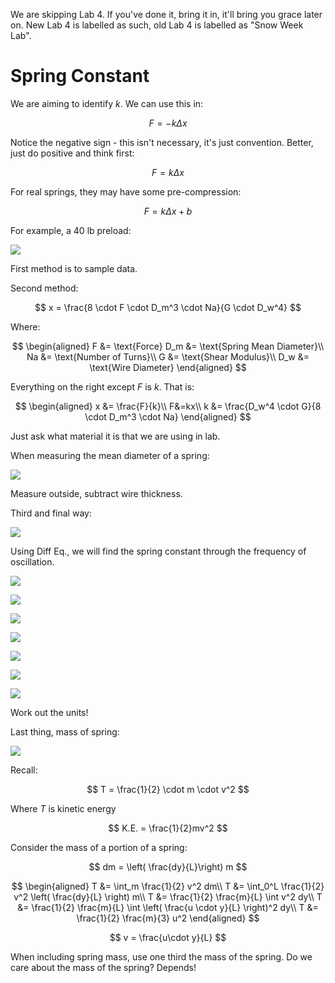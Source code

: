 We are skipping Lab 4. If you've done it, bring it in, it'll bring you
grace later on. New Lab 4 is labelled as such, old Lab 4 is labelled as
"Snow Week Lab".

# Spring Constant

We are aiming to identify $k$. We can use this in:

$$
F=-k\Delta x
$$

Notice the negative sign - this isn't necessary, it's just convention.
Better, just do positive and think first:

$$
F=k \Delta x
$$

For real springs, they may have some pre-compression:

$$
F=k \Delta x + b
$$

For example, a $40 \mathrm{~lb}$ preload:

![](!imgdir/39e0d1f2b4d0a22ce4f1314799fd5ec7bf82179a.png)

First method is to sample data.

Second method:

$$
x = \frac{8 \cdot F \cdot D_m^3 \cdot Na}{G \cdot D_w^4}
$$

Where:

$$
\begin{aligned}
    F &= \text{Force}
    D_m &= \text{Spring Mean Diameter}\\
    Na &= \text{Number of Turns}\\
    G &= \text{Shear Modulus}\\
    D_w &= \text{Wire Diameter}
\end{aligned}
$$

Everything on the right except $F$ is $k$. That is:

$$
\begin{aligned}
x &= \frac{F}{k}\\
F&=kx\\
k &= \frac{D_w^4 \cdot G}{8 \cdot D_m^3 \cdot Na}
\end{aligned}
$$

Just ask what material it is that we are using in lab.

When measuring the mean diameter of a spring:

![](!imgdir/cfcbdd023d6add1905e14a5a79304ba135920445.png)

Measure outside, subtract wire thickness.

Third and final way:

![](!imgdir/3127e61276ea6690aad62433c6ff765eddb1960d.png)

Using Diff Eq., we will find the spring constant through the frequency
of oscillation.

![](!imgdir/ef20e9b10ad92ec77fa0dd79cd2aefe44f97371b.png)

![](!imgdir/1b94cb65fd2d69a9c4defedf095931da4b1f2d67.png)

![](!imgdir/9f22f944c3e440726fd12a8bfbd766118d8bc52f.png)

![](!imgdir/d6dd4ba6bc51574f3c396bde9f7a6279c2d1bb52.png)

![](!imgdir/07d197b141109b98aab16b22a0c086f3e96cc826.png)

![](!imgdir/8cffb955a1c7db5fb8ef21fdaa650b03931b86e6.png)

![](!imgdir/747f9bd05982378534c11f4f2beb1b18db88764d.png)

Work out the units!

Last thing, mass of spring:

![](!imgdir/af8d9df2b8869542ca335978ad31ed397ab31a49.png)

Recall:

$$
T = \frac{1}{2} \cdot m \cdot v^2
$$

Where $T$ is kinetic energy

$$
K.E. = \frac{1}{2}mv^2
$$

Consider the mass of a portion of a spring:

$$
dm = \left( \frac{dy}{L}\right) m
$$

$$
\begin{aligned}
T &= \int_m \frac{1}{2} v^2 dm\\
T &= \int_0^L \frac{1}{2} v^2 \left( \frac{dy}{L} \right) m\\
T &= \frac{1}{2} \frac{m}{L} \int v^2 dy\\
T &= \frac{1}{2} \frac{m}{L} \int \left( \frac{u \cdot y}{L} \right)^2 dy\\
T &= \frac{1}{2} \frac{m}{3} u^2
\end{aligned}
$$

$$
v = \frac{u\cdot y}{L}
$$

When including spring mass, use one third the mass of the spring. Do we
care about the mass of the spring? Depends!
